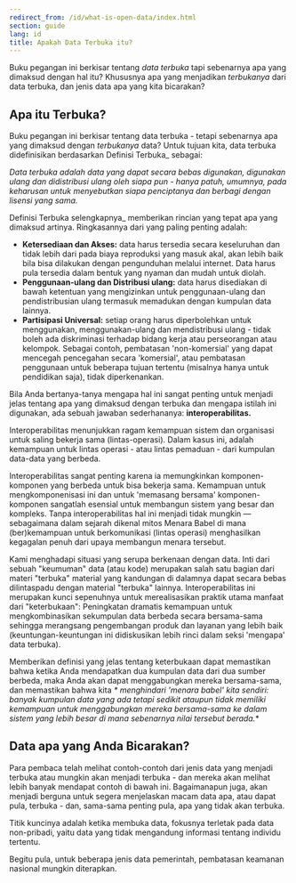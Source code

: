 ```yaml
---
redirect_from: /id/what-is-open-data/index.html
section: guide
lang: id
title: Apakah Data Terbuka itu?
---
```


Buku pegangan ini berkisar tentang *data terbuka* tapi sebenarnya apa yang dimaksud dengan hal itu? Khususnya apa yang menjadikan *terbukanya* dari data terbuka, dan jenis data apa yang kita bicarakan?

## Apa itu Terbuka?

Buku pegangan ini berkisar tentang data terbuka - tetapi sebenarnya apa yang dimaksud dengan *terbukanya* data? Untuk tujuan kita, data terbuka didefinisikan berdasarkan Definisi Terbuka\_ sebagai:

*Data terbuka adalah data yang dapat secara bebas digunakan, digunakan ulang dan didistribusi ulang oleh siapa pun - hanya patuh, umumnya, pada keharusan untuk menyebutkan siapa penciptanya dan berbagi dengan lisensi yang sama.*

Definisi Terbuka selengkapnya\_ memberikan rincian yang tepat apa yang dimaksud artinya. Ringkasannya dari yang paling penting adalah:

-   **Ketersediaan dan Akses:** data harus tersedia secara keseluruhan dan tidak lebih dari pada biaya reproduksi yang masuk akal, akan lebih baik bila bisa dilakukan dengan pengunduhan melalui internet. Data harus pula tersedia dalam bentuk yang nyaman dan mudah untuk diolah.
-   **Penggunaan-ulang dan Distribusi ulang:** data harus disediakan di bawah ketentuan yang mengizinkan untuk penggunaan-ulang dan pendistribusian ulang termasuk memadukan dengan kumpulan data lainnya.
-   **Partisipasi Universal:** setiap orang harus diperbolehkan untuk menggunakan, menggunakan-ulang dan mendistribusi ulang - tidak boleh ada diskriminasi terhadap bidang kerja atau perseorangan atau kelompok. Sebagai contoh, pembatasan 'non-komersial' yang dapat mencegah pencegahan secara 'komersial', atau pembatasan penggunaan untuk beberapa tujuan tertentu (misalnya hanya untuk pendidikan saja), tidak diperkenankan.

Bila Anda bertanya-tanya mengapa hal ini sangat penting untuk menjadi jelas tentang apa yang dimaksud dengan terbuka dan mengapa istilah ini digunakan, ada sebuah jawaban sederhananya: **interoperabilitas.**

Interoperabilitas menunjukkan ragam kemampuan sistem dan organisasi untuk saling bekerja sama (lintas-operasi). Dalam kasus ini, adalah kemampuan untuk lintas operasi - atau lintas pemaduan - dari kumpulan data-data yang berbeda.

Interoperabilitas sangat penting karena ia memungkinkan komponen-komponen yang berbeda untuk bisa bekerja sama. Kemampuan untuk mengkomponenisasi ini dan untuk 'memasang bersama' komponen-komponen sangatlah esensial untuk membangun sistem yang besar dan kompleks. Tanpa interoperabilitas hal ini menjadi tidak mungkin — sebagaimana dalam sejarah dikenal mitos Menara Babel di mana (ber)kemampuan untuk berkomunikasi (lintas operasi) menghasilkan kegagalan penuh dari upaya membangun menara tersebut.

Kami menghadapi situasi yang serupa berkenaan dengan data. Inti dari sebuah "keumuman" data (atau kode) merupakan salah satu bagian dari materi "terbuka" material yang kandungan di dalamnya dapat secara bebas dilintaspadu dengan material "terbuka" lainnya. Interoperabilitas ini merupakan kunci sepenuhnya untuk merealisasikan praktik utama manfaat dari "keterbukaan": Peningkatan dramatis kemampuan untuk mengkombinasikan sekumpulan data berbeda secara bersama-sama sehingga merangsang pengembangan produk dan layanan yang lebih baik (keuntungan-keuntungan ini didiskusikan lebih rinci dalam seksi 'mengapa' data terbuka).

Memberikan definisi yang jelas tentang keterbukaan dapat memastikan bahwa ketika Anda mendapatkan dua kumpulan data dari dua sumber berbeda, maka Anda akan dapat menggabungkan mereka bersama-sama, dan memastikan bahwa kita *\* menghindari 'menara babel' kita sendiri: banyak kumpulan data yang ada tetapi sedikit ataupun tidak memiliki kemampuan untuk menggabungkan mereka bersama-sama ke dalam sistem yang lebih besar di mana sebenarnya nilai tersebut berada.*\*

## Data apa yang Anda Bicarakan?

Para pembaca telah melihat contoh-contoh dari jenis data yang menjadi terbuka atau mungkin akan menjadi terbuka - dan mereka akan melihat lebih banyak mendapat contoh di bawah ini. Bagaimanapun juga, akan menjadi berguna untuk segera menjelaskan macam data apa, atau dapat pula, terbuka - dan, sama-sama penting pula, apa yang tidak akan terbuka.

Titik kuncinya adalah ketika membuka data, fokusnya terletak pada data non-pribadi, yaitu data yang tidak mengandung informasi tentang individu tertentu.

Begitu pula, untuk beberapa jenis data pemerintah, pembatasan keamanan nasional mungkin diterapkan.
